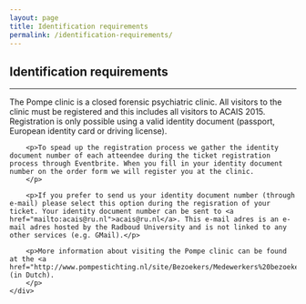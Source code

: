 ```yaml
---
layout: page
title: Identification requirements
permalink: /identification-requirements/
---
```


<div class="row">
	<div class="col-md-8">
		<h2>Identification requirements</h2>
		<hr>
	</div>
</div>

<div class="row">
	<div class="col-md-8">
		<p>
		    The Pompe clinic is a closed forensic psychiatric clinic. All visitors to the clinic must be registered and this includes all visitors to ACAIS 2015. Registration is only possible using a valid identity document (passport, European identity card or driving license).
		</p>
		
		<p>To spead up the registration process we gather the identity document number of each atteendee during the ticket registration process through Eventbrite. When you fill in your identity document number on the order form we will register you at the clinic.
		</p>
		
		<p>If you prefer to send us your identity document number (through e-mail) please select this option during the regisration of your ticket. Your identity document number can be sent to <a href="mailto:acais@ru.nl">acais@ru.nl</a>. This e-mail adres is an e-mail adres hosted by the Radboud University and is not linked to any other services (e.g. GMail).</p>
		
		<p>More information about visiting the Pompe clinic can be found at the <a href="http://www.pompestichting.nl/site/Bezoekers/Medewerkers%20bezoeken/">website</a> (in Dutch).
		</p>
	</div>
</div>


